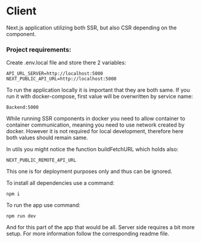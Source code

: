 # Client

Next.js application utilizing both SSR, but also CSR depending on the component. 

### Project requirements:

Create .env.local file and store there 2 variables:

`API_URL_SERVER=http://localhost:5000`
`NEXT_PUBLIC_API_URL=http://localhost:5000`

To run the application locally it is important that they are both same. 
If you run it with docker-compose, first value will be overwritten by service name:

`Backend:5000`

While running SSR components in docker you need to allow container to container communication, meaning you need to use network created by docker. However it is not required for local development, therefore here both values should remain same.

In utils you might notice the function buildFetchURL which holds also:

`NEXT_PUBLIC_REMOTE_API_URL`

This one is for deployment purposes only and thus can be ignored. 

To install all dependencies use a command:

`npm i`

To run the app use command:

`npm run dev`

And for this part of the app that would be all. Server side requires a bit more setup. For more information follow the corresponding readme file.
